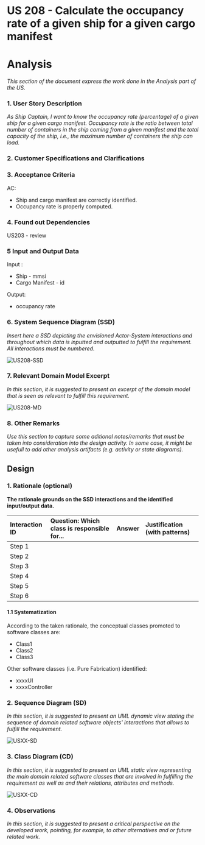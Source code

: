 # US 208 - Calculate the occupancy rate of a given ship for a given cargo manifest

# Analysis

*This section of the document express the work done in the Analysis part of the US.*

### 1. User Story Description

*As Ship Captain, I want to know the occupancy rate (percentage) of a given ship
for a given cargo manifest. Occupancy rate is the ratio between total number of containers
in the ship coming from a given manifest and the total capacity of the ship, i.e., the
maximum number of containers the ship can load.*

### 2. Customer Specifications and Clarifications 



### 3. Acceptance Criteria

AC:
* Ship and cargo manifest are correctly identified.
* Occupancy rate is properly computed.


### 4. Found out Dependencies

US203 - review 

### 5 Input and Output Data

Input :
* Ship - mmsi
* Cargo Manifest - id 

Output:
* occupancy rate

### 6. System Sequence Diagram (SSD)

*Insert here a SSD depicting the envisioned Actor-System interactions and throughout which data is inputted and outputted to fulfill the requirement. All interactions must be numbered.*

![US208-SSD](US208-SSD.svg)


### 7. Relevant Domain Model Excerpt 
*In this section, it is suggested to present an excerpt of the domain model that is seen as relevant to fulfill this requirement.* 

![US208-MD](US208-MD.svg)

### 8. Other Remarks

*Use this section to capture some aditional notes/remarks that must be taken into consideration into the design activity. In some case, it might be usefull to add other analysis artifacts (e.g. activity or state diagrams).* 



## Design 

### 1. Rationale (optional)

**The rationale grounds on the SSD interactions and the identified input/output data.**

| Interaction ID | Question: Which class is responsible for... | Answer  | Justification (with patterns)  |
|:-------------  |:--------------------- |:------------|:---------------------------- |
| Step 1  		 |							 |             |                              |
| Step 2  		 |							 |             |                              |
| Step 3  		 |							 |             |                              |
| Step 4  		 |							 |             |                              |
| Step 5  		 |							 |             |                              |
| Step 6  		 |							 |             |                              |              

#### 1.1 Systematization 

According to the taken rationale, the conceptual classes promoted to software classes are: 

 * Class1
 * Class2
 * Class3

Other software classes (i.e. Pure Fabrication) identified: 
 * xxxxUI  
 * xxxxController

### 2. Sequence Diagram (SD)

*In this section, it is suggested to present an UML dynamic view stating the sequence of domain related software objects' interactions that allows to fulfill the requirement.* 

![USXX-SD](USXX-SD.svg)

### 3. Class Diagram (CD)

*In this section, it is suggested to present an UML static view representing the main domain related software classes that are involved in fulfilling the requirement as well as and their relations, attributes and methods.*

![USXX-CD](USXX-CD.svg)

### 4. Observations

*In this section, it is suggested to present a critical perspective on the developed work, pointing, for example, to other alternatives and or future related work.*





